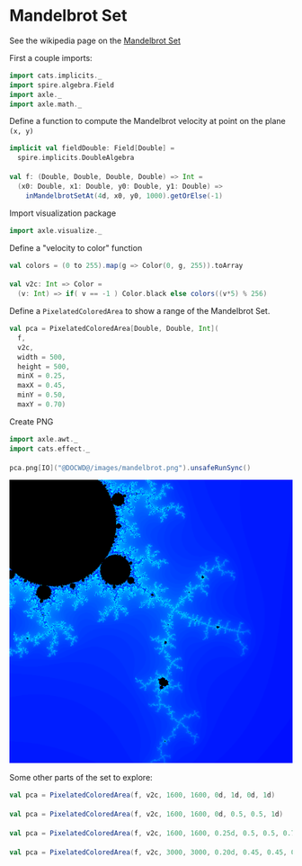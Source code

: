 # Mandelbrot Set

See the wikipedia page on the [Mandelbrot Set](https://en.wikipedia.org/wiki/Mandelbrot_set)

First a couple imports:

```scala mdoc:silent
import cats.implicits._
import spire.algebra.Field
import axle._
import axle.math._
```

Define a function to compute the Mandelbrot velocity at point on the plane `(x, y)`

```scala mdoc:silent
implicit val fieldDouble: Field[Double] =
  spire.implicits.DoubleAlgebra

val f: (Double, Double, Double, Double) => Int =
  (x0: Double, x1: Double, y0: Double, y1: Double) =>
    inMandelbrotSetAt(4d, x0, y0, 1000).getOrElse(-1)
```

Import visualization package

```scala mdoc:silent
import axle.visualize._
```

Define a "velocity to color" function

```scala mdoc:silent
val colors = (0 to 255).map(g => Color(0, g, 255)).toArray

val v2c: Int => Color =
  (v: Int) => if( v == -1 ) Color.black else colors((v*5) % 256)
```

Define a `PixelatedColoredArea` to show a range of the Mandelbrot Set.

```scala mdoc:silent
val pca = PixelatedColoredArea[Double, Double, Int](
  f,
  v2c,
  width = 500,
  height = 500,
  minX = 0.25,
  maxX = 0.45,
  minY = 0.50,
  maxY = 0.70)
```

Create PNG

```scala mdoc:silent
import axle.awt._
import cats.effect._

pca.png[IO]("@DOCWD@/images/mandelbrot.png").unsafeRunSync()
```

![Mandelbrot Set](/images/mandelbrot.png)

Some other parts of the set to explore:

```scala
val pca = PixelatedColoredArea(f, v2c, 1600, 1600, 0d, 1d, 0d, 1d)

val pca = PixelatedColoredArea(f, v2c, 1600, 1600, 0d, 0.5, 0.5, 1d)

val pca = PixelatedColoredArea(f, v2c, 1600, 1600, 0.25d, 0.5, 0.5, 0.75d)

val pca = PixelatedColoredArea(f, v2c, 3000, 3000, 0.20d, 0.45, 0.45, 0.70d)
```
